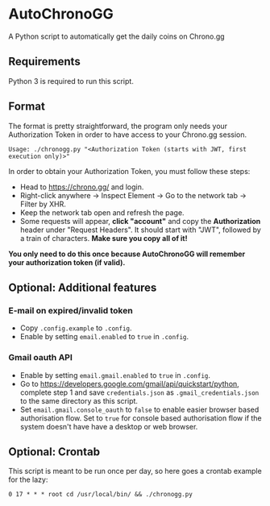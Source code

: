 # AutoChronoGG

A Python script to automatically get the daily coins on Chrono.gg

## Requirements

Python 3 is required to run this script.

## Format

The format is pretty straightforward, the program only needs your Authorization Token in order to have access to your Chrono.gg session.

    Usage: ./chronogg.py "<Authorization Token (starts with JWT, first execution only)>"

In order to obtain your Authorization Token, you must follow these steps:

* Head to <https://chrono.gg/> and login.
* Right-click anywhere -> Inspect Element -> Go to the network tab -> Filter by XHR.
* Keep the network tab open and refresh the page.
* Some requests will appear, **click "account"** and copy the **Authorization** header under "Request Headers". It should start with "JWT", followed by a train of characters. **Make sure you copy all of it!**

**You only need to do this once because AutoChronoGG will remember your authorization token (if valid).**

## Optional: Additional features

### E-mail on expired/invalid token

* Copy `.config.example` to `.config`.
* Enable by setting `email.enabled` to `true` in `.config`.

### Gmail oauth API

* Enable by setting `email.gmail.enabled` to `true` in `.config`.
* Go to <https://developers.google.com/gmail/api/quickstart/python>, complete step 1 and save `credentials.json` as `.gmail_credentials.json` to the same directory as this script.
* Set `email.gmail.console_oauth` to `false` to enable easier browser based authorisation flow. Set to `true` for console based authorisation flow if the system doesn't have have a desktop or web browser.

## Optional: Crontab

This script is meant to be run once per day, so here goes a crontab example for the lazy:

    0 17 * * * root cd /usr/local/bin/ && ./chronogg.py
